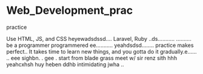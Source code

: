 # Web_Development_prac
practice

Use HTML, JS, and CSS
 heyewadsdssd....
Laravel, Ruby ..ds...........
..........
be a programmer programmered ee...........
 yeahdsdsd........
practice makes perfect..
It takes time to learn new things, and you gotta do it gradually.e......
..
 eee 
sighbn.
. gee . start from blade grass meet w/ sir renz
sith
hhh
yeahcxhsh
huy
heben
ddhb
intimidating
jwha
..
